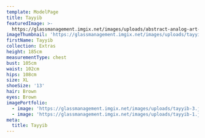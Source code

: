 ```yaml
---
template: ModelPage
title: Tayyib
featuredImage: >-
  https://glassmanagement.imgix.net/images/uploads/abstract-analog-art-390089.jpg
imageThumbnail: 'https://glassmanagement.imgix.net/images/uploads/tayyib.jpg'
firstName: Tayyib
collection: Extras
height: 185cm
measurementType: chest
bust: 105cm
waist: 102cm
hips: 108cm
size: XL
shoeSize: '13'
hair: Brown
eyes: Brown
imagePortfolio:
  - image: 'https://glassmanagement.imgix.net/images/uploads/tayyib-3.jpg'
  - image: 'https://glassmanagement.imgix.net/images/uploads/tayyib-1.jpg'
meta:
  title: Tayyib
---
```


